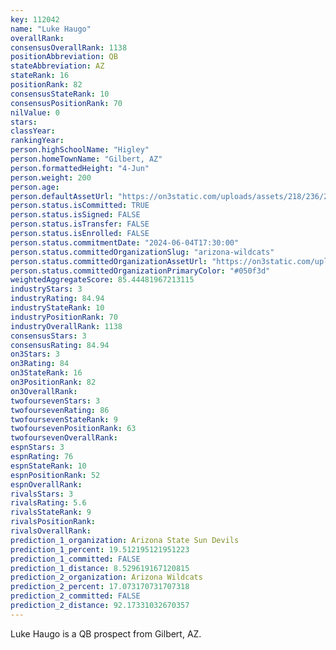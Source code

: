 ```yaml
---
key: 112042
name: "Luke Haugo"
overallRank: 
consensusOverallRank: 1138
positionAbbreviation: QB
stateAbbreviation: AZ
stateRank: 16
positionRank: 82
consensusStateRank: 10
consensusPositionRank: 70
nilValue: 0
stars: 
classYear: 
rankingYear: 
person.highSchoolName: "Higley"
person.homeTownName: "Gilbert, AZ"
person.formattedHeight: "4-Jun"
person.weight: 200
person.age: 
person.defaultAssetUrl: "https://on3static.com/uploads/assets/218/236/236218.png"
person.status.isCommitted: TRUE
person.status.isSigned: FALSE
person.status.isTransfer: FALSE
person.status.isEnrolled: FALSE
person.status.commitmentDate: "2024-06-04T17:30:00"
person.status.committedOrganizationSlug: "arizona-wildcats"
person.status.committedOrganizationAssetUrl: "https://on3static.com/uploads/assets/752/149/149752.svg"
person.status.committedOrganizationPrimaryColor: "#050f3d"
weightedAggregateScore: 85.44481967213115
industryStars: 3
industryRating: 84.94
industryStateRank: 10
industryPositionRank: 70
industryOverallRank: 1138
consensusStars: 3
consensusRating: 84.94
on3Stars: 3
on3Rating: 84
on3StateRank: 16
on3PositionRank: 82
on3OverallRank: 
twofoursevenStars: 3
twofoursevenRating: 86
twofoursevenStateRank: 9
twofoursevenPositionRank: 63
twofoursevenOverallRank: 
espnStars: 3
espnRating: 76
espnStateRank: 10
espnPositionRank: 52
espnOverallRank: 
rivalsStars: 3
rivalsRating: 5.6
rivalsStateRank: 9
rivalsPositionRank: 
rivalsOverallRank: 
prediction_1_organization: Arizona State Sun Devils
prediction_1_percent: 19.512195121951223
prediction_1_committed: FALSE
prediction_1_distance: 8.529619167120815
prediction_2_organization: Arizona Wildcats
prediction_2_percent: 17.073170731707318
prediction_2_committed: FALSE
prediction_2_distance: 92.17331032670357
---
```

Luke Haugo is a QB prospect from Gilbert, AZ.